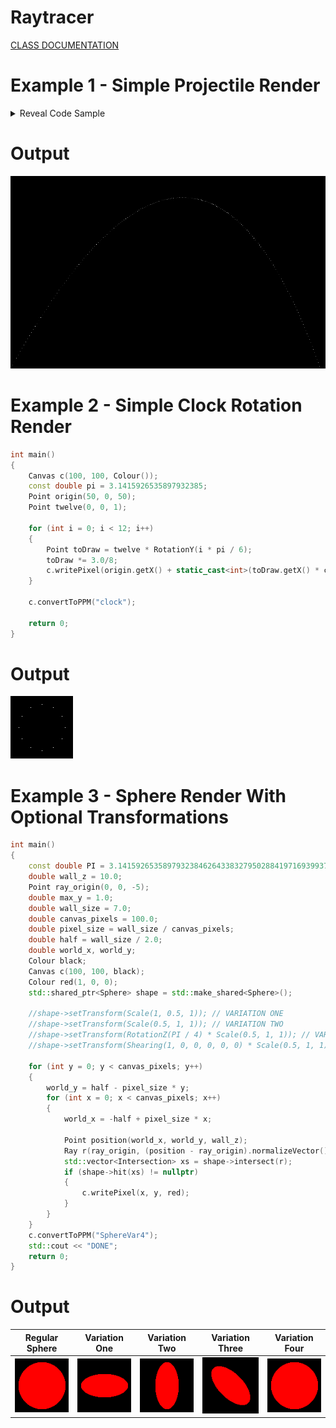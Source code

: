 # Raytracer
[CLASS DOCUMENTATION](https://ilyas-erdogan.github.io/Raytracer/html/index.html)

# Example 1 - Simple Projectile Render
<details>
  <summary>Reveal Code Sample</summary>
  # Code
	```cpp
	struct Projectile
	{
		Point Position;
		Vector Velocity;
		Projectile(Point p, Vector v) : Position{ p }, Velocity{ v } {};
	};

	struct Environment
	{
		Vector Gravity;
		Vector Wind;
		Environment(Vector g, Vector w) : Gravity{ g }, Wind{ w } {};
	};

	Projectile tick(Environment env, Projectile proj)
	{
		Vector position = proj.Position + proj.Velocity;
		Vector velocity = proj.Velocity + env.Gravity + env.Wind;
		return Projectile(position, velocity);
	}

	int main()
	{
		Point Start(0, 1, 0);
		Vector Velocity(1, 1.8, 0);
		Velocity.normalizeVector();
		Velocity *= 11.25;
		Projectile p(Start, Velocity);

		Vector Gravity(0, -0.1, 0);
		Vector Wind(-0.01, 0, 0);
		Environment e(Gravity, Wind);

		Canvas c(900, 550, Colour());

		while (p.Position.getY() >= 0)
		{
			p = tick(e, p);
			c.writePixel(static_cast<int>(p.Position.getX()), c.getCanvasHeight() - static_cast<int>(p.Position.getY()), Colour(1, 1, 1));
		}

		c.convertToPPM("projectile");

	return 0;
	}
	```
</details>

# Output
![Renders/Projectile.png](Renders/Projectile.png "a title")

# Example 2 - Simple Clock Rotation Render

```cpp
int main()
{
	Canvas c(100, 100, Colour());
	const double pi = 3.1415926535897932385;
	Point origin(50, 0, 50);
	Point twelve(0, 0, 1);

	for (int i = 0; i < 12; i++)
	{
		Point toDraw = twelve * RotationY(i * pi / 6);
		toDraw *= 3.0/8;
		c.writePixel(origin.getX() + static_cast<int>(toDraw.getX() * c.getCanvasWidth()), origin.getZ() + static_cast<int>(toDraw.getZ() * c.getCanvasHeight()), Colour(1, 1, 1));
	}

	c.convertToPPM("clock");
	
	return 0;
}
```
# Output
![Renders/clock.png](Renders/clock.png "a title")

# Example 3 - Sphere Render With Optional Transformations
```cpp
int main()
{
	const double PI = 3.1415926535897932384626433832795028841971693993751058209;
	double wall_z = 10.0;
	Point ray_origin(0, 0, -5);
	double max_y = 1.0;
	double wall_size = 7.0;
	double canvas_pixels = 100.0;
	double pixel_size = wall_size / canvas_pixels;
	double half = wall_size / 2.0;
	double world_x, world_y;
	Colour black;
	Canvas c(100, 100, black);
	Colour red(1, 0, 0);
	std::shared_ptr<Sphere> shape = std::make_shared<Sphere>();

	//shape->setTransform(Scale(1, 0.5, 1)); // VARIATION ONE
	//shape->setTransform(Scale(0.5, 1, 1)); // VARIATION TWO
	//shape->setTransform(RotationZ(PI / 4) * Scale(0.5, 1, 1)); // VARIATION THREE
	//shape->setTransform(Shearing(1, 0, 0, 0, 0, 0) * Scale(0.5, 1, 1)); // VARIATION FOUR

	for (int y = 0; y < canvas_pixels; y++)
	{
		world_y = half - pixel_size * y;
		for (int x = 0; x < canvas_pixels; x++)
		{
			world_x = -half + pixel_size * x;

			Point position(world_x, world_y, wall_z);
			Ray r(ray_origin, (position - ray_origin).normalizeVector());
			std::vector<Intersection> xs = shape->intersect(r);
			if (shape->hit(xs) != nullptr)
			{
				c.writePixel(x, y, red);
			}
		}
	}
	c.convertToPPM("SphereVar4");
	std::cout << "DONE";
	return 0;
}
```

# Output
| Regular Sphere | Variation One | Variation Two | Variation Three | Variation Four |
| -------------- | ------------- | ------------- | --------------- | -------------- |
| ![Renders/SphereVar4.png](Renders/SphereVar4.png "a title") | ![Renders/SphereVar1.png](Renders/SphereVar1.png "a title") | ![Renders/SphereVar2.png](Renders/SphereVar2.png "a title") | ![Renders/SphereVar3.png](Renders/SphereVar3.png "a title") | ![Renders/SphereVar4.png](Renders/SphereVar4.png "a title") |